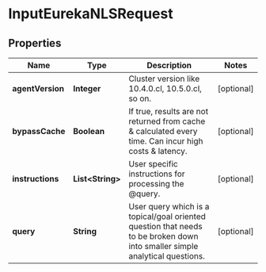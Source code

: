 

# InputEurekaNLSRequest


## Properties

| Name | Type | Description | Notes |
|------------ | ------------- | ------------- | -------------|
|**agentVersion** | **Integer** | Cluster version like 10.4.0.cl, 10.5.0.cl, so on. |  [optional] |
|**bypassCache** | **Boolean** | If true, results are not returned from cache &amp; calculated every time. Can incur high costs &amp; latency. |  [optional] |
|**instructions** | **List&lt;String&gt;** | User specific instructions for processing the @query. |  [optional] |
|**query** | **String** | User query which is a topical/goal oriented question that needs to be broken down into smaller simple analytical questions. |  [optional] |




